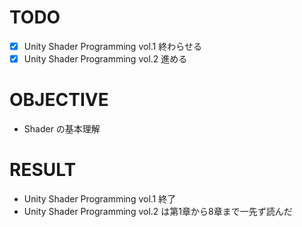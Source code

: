 # TODO

- [x] Unity Shader Programming vol.1 終わらせる
- [x] Unity Shader Programming vol.2 進める

# OBJECTIVE

- Shader の基本理解

# RESULT

- Unity Shader Programming vol.1 終了
- Unity Shader Programming vol.2 は第1章から8章まで一先ず読んだ
